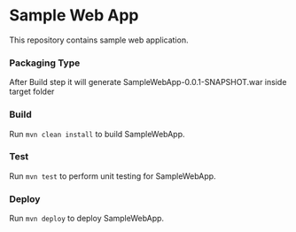 Sample Web App
====================
This repository contains sample web application. 

### Packaging Type
After Build step it will generate SampleWebApp-0.0.1-SNAPSHOT.war inside target folder

### Build
Run `mvn clean install` to build SampleWebApp.

### Test
Run `mvn test` to perform unit testing for SampleWebApp.

### Deploy
Run `mvn deploy` to deploy SampleWebApp.
